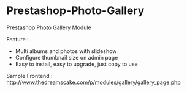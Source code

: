 Prestashop-Photo-Gallery
========================

Prestashop Photo Gallery Module

Feature :
- Multi albums and photos with slideshow 
- Configure thumbnail size on admin page
- Easy to install, easy to upgrade, just copy to use

Sample Frontend : http://www.thedreamscake.com/p/modules/gallery/gallery_page.php

